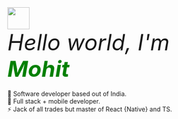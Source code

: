 

<img src="https://github.com/user-attachments/assets/6408bf16-b738-41fe-854d-2467ec7545b2" width="50" height="50" />
<div style="font-size: 50px"><i>Hello world, I'm <b><span style="color:green">Mohit</span></b></i></div> 
<img height="4" alt="green-beam" src="https://github.com/user-attachments/assets/603531fc-497b-4ad7-8d5d-d20df0023c68" />
<p></p>
<p align="left">
🔭 Software developer based out of India.<br>
🌱 Full stack + mobile developer.<br>
⚡ Jack of all trades but master of React {Native} and TS.</b>
</p>
<!--
**mohit23x/mohit23x** is a ✨ _special_ ✨ repository because its `README.md` (this file) appears on your GitHub profile.

Here are some ideas to get you started:

- 🔭 I’m currently working on ...
- 🌱 I’m currently learning ...
- 👯 I’m looking to collaborate on ...
- 🤔 I’m looking for help with ...
- 💬 Ask me about ...
- 📫 How to reach me: ...
- 😄 Pronouns: ...
- ⚡ Fun fact: ...
-->
